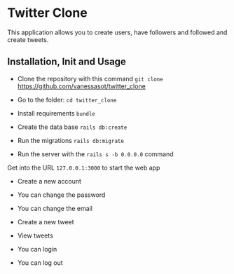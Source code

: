 # Twitter Clone
This application allows you to create users, have followers and followed and create tweets.

## Installation, Init and Usage

* Clone the repository with this command `git clone` https://github.com/vanessasot/twitter_clone

* Go to the folder: `cd twitter_clone`

* Install requirements `bundle`

* Create the data base `rails db:create`

* Run the migrations `rails db:migrate`

* Run the server with the `rails s -b 0.0.0.0` command

Get into the URL `127.0.0.1:3000` to start the web app

* Create a new account

* You can change the password

* You can change the email

* Create a new tweet

* View tweets

* You can login

* You can log out
